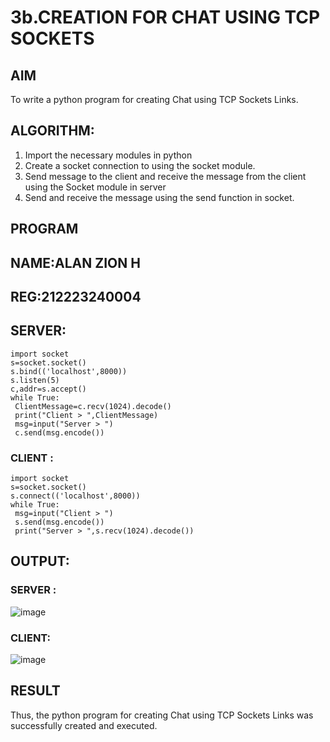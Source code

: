 # 3b.CREATION FOR CHAT USING TCP SOCKETS
## AIM
To write a python program for creating Chat using TCP Sockets Links.
## ALGORITHM:
1. Import the necessary modules in python
2. Create a socket connection to using the socket module.
3. Send message to the client and receive the message from the client using the Socket module in
 server
4. Send and receive the message using the send function in socket.
## PROGRAM
## NAME:ALAN ZION H
## REG:212223240004
## SERVER:
```
import socket
s=socket.socket()
s.bind(('localhost',8000))
s.listen(5)
c,addr=s.accept()
while True:
 ClientMessage=c.recv(1024).decode()
 print("Client > ",ClientMessage)
 msg=input("Server > ")
 c.send(msg.encode())

```
### CLIENT : 
```
import socket
s=socket.socket()
s.connect(('localhost',8000))
while True:
 msg=input("Client > ")
 s.send(msg.encode())
 print("Server > ",s.recv(1024).decode())

```
## OUTPUT:
### SERVER : 
![image](https://github.com/user-attachments/assets/134a497a-3eaa-42a7-8e99-c534081b9b18)


### CLIENT: 
![image](https://github.com/user-attachments/assets/6553534f-e1e3-46b8-af94-c10caca7935a)



## RESULT
Thus, the python program for creating Chat using TCP Sockets Links was successfully 
created and executed.
